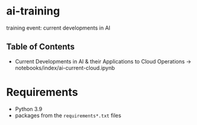 # ai-training
training event: current developments in AI


## Table of Contents

- Current Developments in AI & their Applications to Cloud Operations -> notebooks/index/ai-current-cloud.ipynb

# Requirements

- Python 3.9
- packages from the `requirements*.txt` files